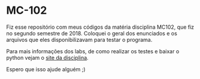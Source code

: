# MC-102

Fiz esse repositório com meus códigos da matéria disciplina MC102, que fiz no segundo semestre de 2018. Coloquei o geral dos enunciados e os arquivos que eles disponibilizavam para testar o programa.

Para mais informações dos labs, de como realizar os testes e baixar o python vejam o [site da disciplina](https://www.ic.unicamp.br/~mc102/mc102-2s2018/).

Espero que isso ajude alguém ;)
